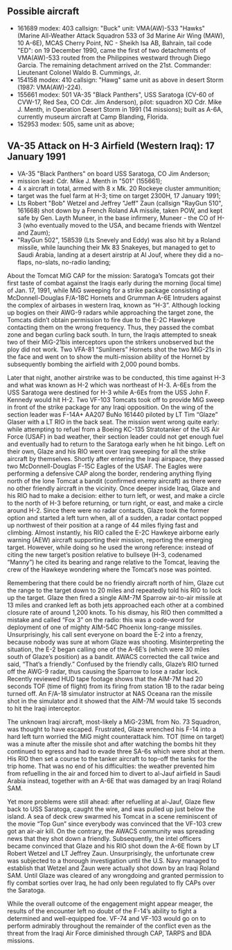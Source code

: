## Possible aircraft

- 161689 modex: 403 callsign: "Buck" unit: VMA(AW)-533 "Hawks" (Marine All-Weather Attack Squadron 533 of 3d Marine Air Wing (MAW), 10 A-6E), MCAS Cherry Point, NC - Sheikh Isa AB, Bahrain, tail code "ED": on 19 December 1990, came the first of two detachments of VMA(AW)-533 routed from the Philippines westward through Diego Garcia. The remaining detachment arrived on the 21st. Commander: Lieutenant Colonel Waldo B. Cummings, Jr.
- 154158 modex: 410 callsign: "Hawg" same unit as above in desert Storm (1987: VMA(AW)-224).
- 155661 modex: 501 VA-35 "Black Panthers", USS Saratoga (CV-60 of CVW-17, Red Sea, CO Cdr. Jim Anderson), pilot: squadron XO Cdr. Mike J. Menth, in Operation Desert Storm in 1991 (14 missions); built as A-6A, currently museum aircraft at Camp Blanding, Florida.
- 152953 modex: 505, same unit as above;

## VA-35 Attack on H-3 Airfield (Western Iraq): 17 January 1991

- VA-35 "Black Panthers" on board USS Saratoga, CO Jim Anderson;
- mission lead: Cdr. Mike J. Menth in "501" (155661);
- 4 x aircraft in total, armed with 8 x Mk. 20 Rockeye cluster ammunition;
- target was the fuel farm at H-3; time on target 2300H, 17 January 1991;
- Lts Robert "Bob" Wetzel and Jeffrey "Jeff" Zaun (callsign "RayGun 510", 161668) shot down by a French Roland AA missile, taken POW, and kept safe by Gen. Layth Muneer, in the base infirmery, Muneer - the CO of H-3 (who eventually moved to the USA, and became friends with Wentzel and Zaum);
- "RayGun 502", 158539 (Lts Snevely and Eddy) was also hit by a Roland missile, while launching their Mk 83 Snakeyes, but managed to get to Saudi Arabia, landing at a desert airstrip at Al Jouf, where they did a no-flaps, no-slats, no-radio landing;

About the Tomcat MiG CAP for the mission: Saratoga’s Tomcats got their first taste of combat against the Iraqis early during the morning (local time) of Jan. 17, 1991, while MiG sweeping for a strike package consisting of McDonnell-Douglas F/A-18C Hornets and Grumman A-6E Intruders against the complex of airbases in western Iraq, known as “H-3”. Although locking up bogies on their AWG-9 radars while approaching the target zone, the Tomcats didn’t obtain permission to fire due to the E-2C Hawkeye contacting them on the wrong frequency. Thus, they passed the combat zone and began curling back south. In turn, the Iraqis attempted to sneak two of their MiG-21bis interceptors upon the strikers unobserved but the ploy did not work. Two VFA-81 “Sunliners” Hornets shot the two MiG-21s in the face and went on to show the multi-mission ability of the Hornet by subsequently bombing the airfield with 2,000 pound bombs.

Later that night, another airstrike was to be conducted, this time against H-3 and what was known as H-2 which was northeast of H-3. A-6Es from the USS Saratoga were destined for H-3 while A-6Es from the USS John F. Kennedy would hit H-2. Two VF-103 Tomcats took off to provide MiG sweep in front of the strike package for any Iraqi opposition. On the wing of the section leader was F-14A+ AA207 BuNo 161440 piloted by LT Tim “Glaze” Glaser with a LT RIO in the back seat. The mission went wrong quite early: while attempting to refuel from a Boeing KC-135 Stratotanker of the US Air Force (USAF) in bad weather, their section leader could not get enough fuel and eventually had to return to the Saratoga early when he hit bingo. Left on their own, Glaze and his RIO went over Iraq sweeping for all the strike aircraft by themselves. Shortly after entering the Iraqi airspace, they passed two McDonnell-Douglas F-15C Eagles of the USAF. The Eagles were performing a defensive CAP along the border, rendering anything flying north of the lone Tomcat a bandit (confirmed enemy aircraft) as there were no other friendly aircraft in the vicinity. Once deeper inside Iraq, Glaze and his RIO had to make a decision: either to turn left, or west, and make a circle to the north of H-3 before returning, or turn right, or east, and make a circle around H-2. Since there were no radar contacts, Glaze took the former option and started a left turn when, all of a sudden, a radar contact popped up northwest of their position at a range of 44 miles flying fast and climbing. Almost instantly, his RIO called the E-2C Hawkeye airborne early warning (AEW) aircraft supporting their mission, reporting the emerging target. However, while doing so he used the wrong reference: instead of citing the new target’s position relative to bullseye (H-3, codenamed “Manny”) he cited its bearing and range relative to the Tomcat, leaving the crew of the Hawkeye wondering where the Tomcat’s nose was pointed.

Remembering that there could be no friendly aircraft north of him, Glaze cut the range to the target down to 20 miles and repeatedly told his RIO to lock up the target. Glaze then fired a single AIM-7M Sparrow air-to-air missile at 13 miles and cranked left as both jets approached each other at a combined closure rate of around 1,200 knots. To his dismay, his RIO then committed a mistake and called “Fox 3” on the radio: this was a code-word for deployment of one of mighty AIM-54C Phoenix long-range missiles. Unsurprisingly, his call sent everyone on board the E-2 into a frenzy, because nobody was sure at whom Glaze was shooting. Misinterpreting the situation, the E-2 began calling one of the A-6E’s (which were 30 miles south of Glaze’s position) as a bandit. AWACS corrected the call twice and said, “That’s a friendly.” Confused by the friendly calls, Glaze’s RIO turned off the AWG-9 radar, thus causing the Sparrow to lose a radar lock. Recently reviewed HUD tape footage shows that the AIM-7M had 20 seconds TOF (time of flight) from its firing from station 1B to the radar being turned off. An F/A-18 simulator instructor at NAS Oceana ran the missile shot in the simulator and it showed that the AIM-7M would take 15 seconds to hit the Iraqi interceptor.

The unknown Iraqi aircraft, most-likely a MiG-23ML from No. 73 Squadron, was thought to have escaped. Frustrated, Glaze wrenched his F-14 into a hard left turn worried the MiG might counterattack him. TOT (time on target) was a minute after the missile shot and after watching the bombs hit they continued to egress and had to evade three SA-6s which were shot at them. His RIO then set a course to the tanker aircraft to top-off the tanks for the trip home. That was no end of his difficulties: the weather prevented him from refuelling in the air and forced him to divert to al-Jauf airfield in Saudi Arabia instead, together with an A-6E that was damaged by an Iraqi Roland SAM.

Yet more problems were still ahead: after refuelling at al-Jauf, Glaze flew back to USS Saratoga, caught the wire, and was pulled up just below the island. A sea of deck crew swarmed his Tomcat in a scene reminiscent of the movie “Top Gun” since everybody was convinced that the VF-103 crew got an air-air kill. On the contrary, the AWACS community was spreading news that they shot down a friendly. Subsequently, the intel officers became convinced that Glaze and his RIO shot down the A-6E flown by LT Robert Wetzel and LT Jeffrey Zaun. Unsurprisingly, the unfortunate crew was subjected to a thorough investigation until the U.S. Navy managed to establish that Wetzel and Zaun were actually shot down by an Iraqi Roland SAM. Until Glaze was cleared of any wrongdoing and granted permission to fly combat sorties over Iraq, he had only been regulated to fly CAPs over the Saratoga.

While the overall outcome of the engagement might appear meager, the results of the encounter left no doubt of the F-14’s ability to fight a determined and well-equipped foe. VF-74 and VF-103 would go on to perform admirably throughout the remainder of the conflict even as the threat from the Iraqi Air Force diminished through CAP, TARPS and BDA missions.
